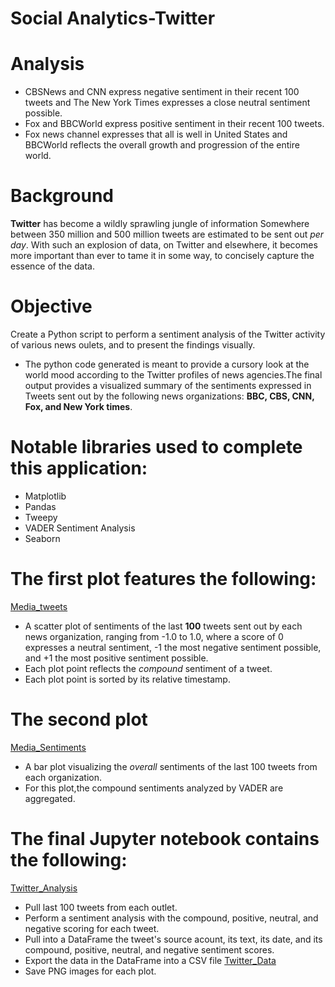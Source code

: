 # Social Analytics-Twitter

# Analysis
* CBSNews and CNN express negative sentiment in their recent 100 tweets and The New York Times expresses a close neutral sentiment possible.
* Fox and BBCWorld express positive sentiment in their recent 100 tweets.
* Fox news channel expresses that all is well in United States and BBCWorld reflects the overall growth and progression of the entire world.
 
 # Background 
 __Twitter__ has become a wildly sprawling jungle of information  Somewhere between 350 million and 500 million tweets are estimated to be sent out _per day_. With such an explosion of data, on Twitter and elsewhere, it becomes more important than ever to tame it in some way, to concisely capture the essence of the data.
 
# Objective
Create a Python script to perform a sentiment analysis of the Twitter activity of various news oulets, and to present the findings visually.
* The python code generated is meant to provide a cursory look at the world mood according to the Twitter profiles of news agencies.The final output provides a visualized summary of the sentiments expressed in Tweets sent out by the following news organizations: __BBC, CBS, CNN, Fox, and New York times__.

# Notable libraries used to complete this application:
* Matplotlib
* Pandas
* Tweepy
* VADER Sentiment Analysis
* Seaborn

# The first plot features the following: ### 
[Media_tweets](Media_Tweets.png)

* A scatter plot of sentiments of the last __100__ tweets sent out by each news organization, ranging from -1.0 to 1.0, where a score of 0 expresses a neutral sentiment, -1 the most negative sentiment possible, and +1 the most positive sentiment possible.
* Each plot point reflects the _compound_ sentiment of a tweet.
* Each plot point is sorted by its relative timestamp.

# The second plot 
[Media_Sentiments](Media_Sentiments.png)
* A bar plot visualizing the _overall_ sentiments of the last 100 tweets from each organization. 
* For this plot,the compound sentiments analyzed by VADER are aggregated.

# The final Jupyter notebook contains the following:
[Twitter_Analysis](twitter_analysis.ipynb)

* Pull last 100 tweets from each outlet.
* Perform a sentiment analysis with the compound, positive, neutral, and negative scoring for each tweet.
* Pull into a DataFrame the tweet's source acount, its text, its date, and its compound, positive, neutral, and negative sentiment scores.
* Export the data in the DataFrame into a CSV file [Twitter_Data](Twitter_Data)
* Save PNG images for each plot.

